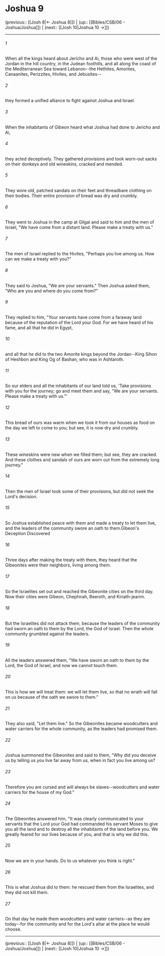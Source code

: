 # Joshua 9

(previous:: [[Josh 8|← Joshua 8]]) | (up:: [[Bibles/CSB/06 - Joshua/Joshua]]) | (next:: [[Josh 10|Joshua 10 →]])

***


###### 1 
When all the kings heard about Jericho and Ai, those who were west of the Jordan in the hill country, in the Judean foothills, and all along the coast of the Mediterranean Sea toward Lebanon--the Hethites, Amorites, Canaanites, Perizzites, Hivites, and Jebusites-- 

###### 2 
they formed a unified alliance to fight against Joshua and Israel. 

###### 3 
When the inhabitants of Gibeon heard what Joshua had done to Jericho and Ai, 

###### 4 
they acted deceptively. They gathered provisions and took worn-out sacks on their donkeys and old wineskins, cracked and mended. 

###### 5 
They wore old, patched sandals on their feet and threadbare clothing on their bodies. Their entire provision of bread was dry and crumbly. 

###### 6 
They went to Joshua in the camp at Gilgal and said to him and the men of Israel, "We have come from a distant land. Please make a treaty with us." 

###### 7 
The men of Israel replied to the Hivites, "Perhaps you live among us. How can we make a treaty with you?" 

###### 8 
They said to Joshua, "We are your servants." Then Joshua asked them, "Who are you and where do you come from?" 

###### 9 
They replied to him, "Your servants have come from a faraway land because of the reputation of the Lord your God. For we have heard of his fame, and all that he did in Egypt, 

###### 10 
and all that he did to the two Amorite kings beyond the Jordan--King Sihon of Heshbon and King Og of Bashan, who was in Ashtaroth. 

###### 11 
So our elders and all the inhabitants of our land told us, 'Take provisions with you for the journey; go and meet them and say, "We are your servants. Please make a treaty with us."' 

###### 12 
This bread of ours was warm when we took it from our houses as food on the day we left to come to you; but see, it is now dry and crumbly. 

###### 13 
These wineskins were new when we filled them; but see, they are cracked. And these clothes and sandals of ours are worn out from the extremely long journey." 

###### 14 
Then the men of Israel took some of their provisions, but did not seek the Lord's decision. 

###### 15 
So Joshua established peace with them and made a treaty to let them live, and the leaders of the community swore an oath to them.Gibeon's Deception Discovered 

###### 16 
Three days after making the treaty with them, they heard that the Gibeonites were their neighbors, living among them. 

###### 17 
So the Israelites set out and reached the Gibeonite cities on the third day. Now their cities were Gibeon, Chephirah, Beeroth, and Kiriath-jearim. 

###### 18 
But the Israelites did not attack them, because the leaders of the community had sworn an oath to them by the Lord, the God of Israel. Then the whole community grumbled against the leaders. 

###### 19 
All the leaders answered them, "We have sworn an oath to them by the Lord, the God of Israel, and now we cannot touch them. 

###### 20 
This is how we will treat them: we will let them live, so that no wrath will fall on us because of the oath we swore to them." 

###### 21 
They also said, "Let them live." So the Gibeonites became woodcutters and water carriers for the whole community, as the leaders had promised them. 

###### 22 
Joshua summoned the Gibeonites and said to them, "Why did you deceive us by telling us you live far away from us, when in fact you live among us? 

###### 23 
Therefore you are cursed and will always be slaves--woodcutters and water carriers for the house of my God." 

###### 24 
The Gibeonites answered him, "It was clearly communicated to your servants that the Lord your God had commanded his servant Moses to give you all the land and to destroy all the inhabitants of the land before you. We greatly feared for our lives because of you, and that is why we did this. 

###### 25 
Now we are in your hands. Do to us whatever you think is right." 

###### 26 
This is what Joshua did to them: he rescued them from the Israelites, and they did not kill them. 

###### 27 
On that day he made them woodcutters and water carriers--as they are today--for the community and for the Lord's altar at the place he would choose.

***

(previous:: [[Josh 8|← Joshua 8]]) | (up:: [[Bibles/CSB/06 - Joshua/Joshua]]) | (next:: [[Josh 10|Joshua 10 →]])
